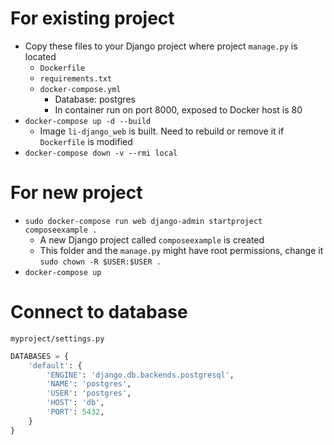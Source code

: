 # For existing project
- Copy these files to your Django project where project `manage.py` is located
    - `Dockerfile`
    - `requirements.txt`
    - `docker-compose.yml`
        - Database: postgres
        - In container run on port 8000, exposed to Docker host is 80
- `docker-compose up -d --build`
    - Image `li-django_web` is built. Need to rebuild or remove it if `Dockerfile` is modified
- `docker-compose down -v --rmi local`
    
# For new project
- `sudo docker-compose run web django-admin startproject composeexample .`
    - A new Django project called `composeexample` is created
    - This folder and the `manage.py` might have root permissions, change it `sudo chown -R $USER:$USER .`
- `docker-compose up`

# Connect to database

`myproject/settings.py`
```python
DATABASES = {
    'default': {
        'ENGINE': 'django.db.backends.postgresql',
        'NAME': 'postgres',
        'USER': 'postgres',
        'HOST': 'db',
        'PORT': 5432,
    }
}
```
